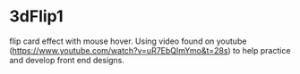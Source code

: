 # 3dFlip1
flip card effect with mouse hover. 
Using video found on youtube (https://www.youtube.com/watch?v=uR7EbQImYmo&t=28s) to help practice and develop front end designs. 
